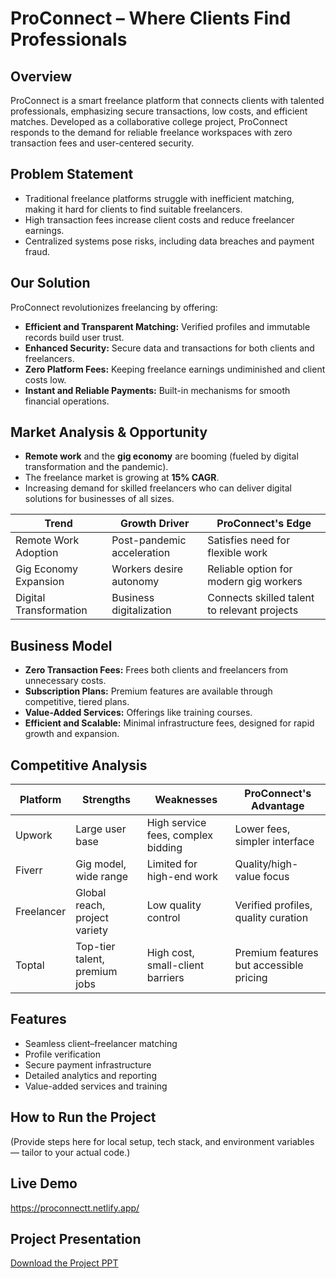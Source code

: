 # ProConnect – Where Clients Find Professionals

## Overview
ProConnect is a smart freelance platform that connects clients with talented professionals, emphasizing secure transactions, low costs, and efficient matches. Developed as a collaborative college project, ProConnect responds to the demand for reliable freelance workspaces with zero transaction fees and user-centered security.

## Problem Statement
- Traditional freelance platforms struggle with inefficient matching, making it hard for clients to find suitable freelancers.
- High transaction fees increase client costs and reduce freelancer earnings.
- Centralized systems pose risks, including data breaches and payment fraud.

## Our Solution
ProConnect revolutionizes freelancing by offering:
- **Efficient and Transparent Matching:** Verified profiles and immutable records build user trust.
- **Enhanced Security:** Secure data and transactions for both clients and freelancers.
- **Zero Platform Fees:** Keeping freelance earnings undiminished and client costs low.
- **Instant and Reliable Payments:** Built-in mechanisms for smooth financial operations.

## Market Analysis & Opportunity
- **Remote work** and the **gig economy** are booming (fueled by digital transformation and the pandemic).
- The freelance market is growing at **15% CAGR**.
- Increasing demand for skilled freelancers who can deliver digital solutions for businesses of all sizes.

| Trend                    | Growth Driver                | ProConnect's Edge                             |
|--------------------------|-----------------------------|-----------------------------------------------|
| Remote Work Adoption     | Post-pandemic acceleration  | Satisfies need for flexible work              |
| Gig Economy Expansion    | Workers desire autonomy     | Reliable option for modern gig workers        |
| Digital Transformation   | Business digitalization     | Connects skilled talent to relevant projects  |

## Business Model
- **Zero Transaction Fees:** Frees both clients and freelancers from unnecessary costs.
- **Subscription Plans:** Premium features are available through competitive, tiered plans.
- **Value-Added Services:** Offerings like training courses.
- **Efficient and Scalable:** Minimal infrastructure fees, designed for rapid growth and expansion.

## Competitive Analysis

| Platform    | Strengths                       | Weaknesses                        | ProConnect's Advantage                  |
|-------------|---------------------------------|------------------------------------|-----------------------------------------|
| Upwork      | Large user base                 | High service fees, complex bidding | Lower fees, simpler interface           |
| Fiverr      | Gig model, wide range           | Limited for high-end work          | Quality/high-value focus                |
| Freelancer  | Global reach, project variety   | Low quality control                | Verified profiles, quality curation     |
| Toptal      | Top-tier talent, premium jobs   | High cost, small-client barriers   | Premium features but accessible pricing |

## Features
- Seamless client–freelancer matching
- Profile verification
- Secure payment infrastructure
- Detailed analytics and reporting
- Value-added services and training

## How to Run the Project
(Provide steps here for local setup, tech stack, and environment variables — tailor to your actual code.)

## Live Demo
https://proconnectt.netlify.app/

## Project Presentation
[Download the Project PPT](./presentation/ProConnect-College.pptx)

